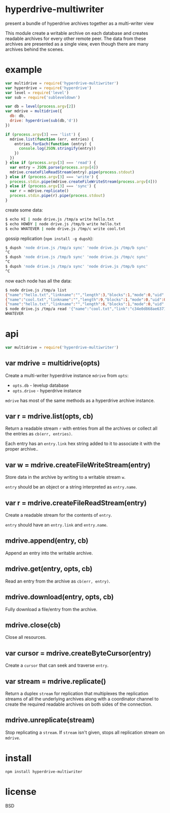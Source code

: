 # hyperdrive-multiwriter

present a bundle of hyperdrive archives together as a multi-writer view

This module create a writable archive on each database and creates readable
archives for every other remote peer. The data from these archives are presented
as a single view, even though there are many archives behind the scenes.

# example

``` js
var multidrive = require('hyperdrive-multiwriter')
var hyperdrive = require('hyperdrive')
var level = require('level')
var sub = require('subleveldown')

var db = level(process.argv[2])
var mdrive = multidrive({
  db: db,
  drive: hyperdrive(sub(db,'d'))
})

if (process.argv[3] === 'list') {
  mdrive.list(function (err, entries) {
    entries.forEach(function (entry) {
      console.log(JSON.stringify(entry))
    })
  })
} else if (process.argv[3] === 'read') {
  var entry = JSON.parse(process.argv[4])
  mdrive.createFileReadStream(entry).pipe(process.stdout)
} else if (process.argv[3] === 'write') {
  process.stdin.pipe(mdrive.createFileWriteStream(process.argv[4]))
} else if (process.argv[3] === 'sync') {
  var r = mdrive.replicate()
  process.stdin.pipe(r).pipe(process.stdout)
}
```

create some data:

``` sh
$ echo HI | node drive.js /tmp/a write hello.txt
$ echo HOWDY | node drive.js /tmp/b write hello.txt
$ echo WHATEVER | node drive.js /tmp/c write cool.txt
```

gossip replication (`npm install -g dupsh`):

``` sh
$ dupsh 'node drive.js /tmp/a sync' 'node drive.js /tmp/b sync'
^C
$ dupsh 'node drive.js /tmp/b sync' 'node drive.js /tmp/c sync'
^C
$ dupsh 'node drive.js /tmp/a sync' 'node drive.js /tmp/b sync'
^C
```

now each node has all the data:

``` sh
$ node drive.js /tmp/a list
{"name":"hello.txt","linkname":"","length":3,"blocks":1,"mode":0,"uid":0,"gid":0,"mtime":0,"ctime":0,"content":{"blockOffset":0,"bytesOffset":0},"type":"file","link":"a9310f51ee8e9e4bc805866b1ae0bf3d94be055843b1f4f3d55ea275946f1dcb"}
{"name":"cool.txt","linkname":"","length":9,"blocks":1,"mode":0,"uid":0,"gid":0,"mtime":0,"ctime":0,"content":{"blockOffset":0,"bytesOffset":0},"type":"file","link":"c34e0d868ae6371dff499733befe5213f9cf1573a4bb14eb4eb105f2a7408860"}
{"name":"hello.txt","linkname":"","length":6,"blocks":1,"mode":0,"uid":0,"gid":0,"mtime":0,"ctime":0,"content":{"blockOffset":0,"bytesOffset":0},"type":"file","link":"d4934913d24da13f9ede9e56ccf71f769db29252b95cab59ea08e7cd6ea845ce"}
$ node drive.js /tmp/a read '{"name":"cool.txt","link":"c34e0d868ae6371dff499733befe5213f9cf1573a4bb14eb4eb105f2a7408860"}'
WHATEVER
```

# api

``` js
var multidrive = require('hyperdrive-multiwriter')
```

## var mdrive = multidrive(opts)

Create a multi-writer hyperdrive instance `mdrive` from `opts`:

* `opts.db` - levelup database
* `opts.drive` - hyperdrive instance

`mdrive` has most of the same methods as a hyperdrive archive instance.

## var r = mdrive.list(opts, cb)

Return a readable stream `r` with entries from all the archives or collect all
the entries as `cb(err, entries)`.

Each entry has an `entry.link` hex string added to it to associate it with the
proper archive..

## var w = mdrive.createFileWriteStream(entry)

Store data in the archive by writing to a writable stream `w`.

`entry` should be an object or a string interpreted as `entry.name`.

## var r = mdrive.createFileReadStream(entry)

Create a readable stream for the contents of `entry`.

`entry` should have an `entry.link` and `entry.name`.

## mdrive.append(entry, cb)

Append an entry into the writable archive.

## mdrive.get(entry, opts, cb)

Read an entry from the archive as `cb(err, entry)`.

## mdrive.download(entry, opts, cb)

Fully download a file/entry from the archive.

## mdrive.close(cb)

Close all resources.

## var cursor = mdrive.createByteCursor(entry)

Create a `cursor` that can seek and traverse `entry`.

## var stream = mdrive.replicate()

Return a duplex `stream` for replication that multiplexes the replication
streams of all the underlying archives along with a coordinator channel to
create the required readable archives on both sides of the connection.

## mdrive.unreplicate(stream)

Stop replicating a `stream`. If `stream` isn't given, stops all replication
stream on `mdrive`.

# install

```
npm install hyperdrive-multiwriter
```

# license

BSD
